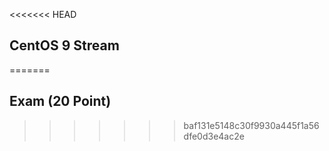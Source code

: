 <<<<<<< HEAD
## CentOS 9 Stream
=======
## Exam (20 Point)
>>>>>>> baf131e5148c30f9930a445f1a56dfe0d3e4ac2e

